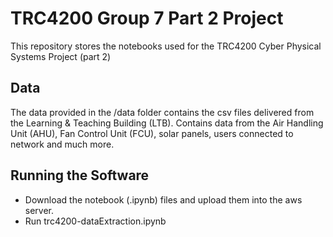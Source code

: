 # TRC4200 Group 7 Part 2 Project
This repository stores the notebooks used for the TRC4200 Cyber Physical Systems Project (part 2)

## Data
The data provided in the /data folder contains the csv files delivered from the Learning & Teaching Building (LTB). Contains data from the Air Handling Unit (AHU), Fan Control Unit (FCU), solar panels, users connected to network and much more.

## Running the Software
* Download the notebook (.ipynb) files and upload them into the aws server.
* Run trc4200-dataExtraction.ipynb


